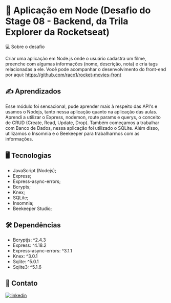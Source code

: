# 🚀 Aplicação em Node (Desafio do Stage 08 - Backend, da Trila Explorer da Rocketseat)

💻 Sobre o desafio

Criar uma aplicação em Node.js onde o usuário cadastra um filme, preenche com algumas informações (nome, descrição, nota) e cria tags relacionadas a ele. Você pode acompanhar o desenvolvimento do front-end por aqui: https://github.com/raco1/rocket-movies-front


## ✍️ Aprendizados

Esse módulo foi sensacional, pude aprender mais à respeito das API's e usamos o Nodejs, tanto nessa aplicação quanto na aplicação das aulas. 
Aprendi a utilizar o Express, nodemon, route params e querys, o conceito de CRUD (Create, Read, Update, Drop).
Também começamos a trabalhar com Banco de Dados, nessa aplicação foi utilizado o SQLite.
Além disso, utilizamos o Insomnia e o Beekeeper para trabalharmos com as informações.



## 🖥 Tecnologias

- JavaScript (Nodejs);
- Express;
- Express-async-errors;
- Bcrypts;
- Knex;
- SQLite;
- Insomnia;
- Beekeeper Studio;
## 🛠 Dependências

   - Bcryptjs: ^2.4.3
   - Express: ^4.18.2
   - Express-async-errors: ^3.1.1
   - Knex: ^3.0.1
   - Sqlite: ^5.0.1
   - Sqlite3: ^5.1.6
## 👋 Contato
[![linkedin](https://img.shields.io/badge/linkedin-0A66C2?style=for-the-badge&logo=linkedin&logoColor=white)](https://www.linkedin.com/in/rafael-coelho-reis-873181204/)
